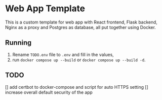 # Web App Template

This is a custom template for web app with React frontend, Flask backend, Nginx as a proxy and Postgres as database, all put together using Docker.

## Running

1. Rename `TODO.env` file to `.env` and fill in the values,
2. run `docker compose up --build` or `docker compose up --build -d`.

## TODO

[] add certbot to docker-compose and script for auto HTTPS setting
[] increase overall default security of the app
